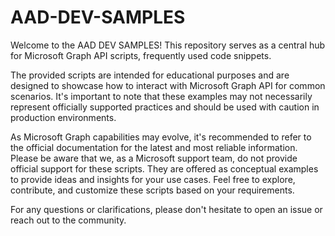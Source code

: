 # AAD-DEV-SAMPLES

Welcome to the AAD DEV SAMPLES! This repository serves as a central hub for Microsoft Graph API scripts, frequently used code snippets.

The provided scripts are intended for educational purposes and are designed to showcase how to interact with Microsoft Graph API for common scenarios. It's important to note that these examples may not necessarily represent officially supported practices and should be used with caution in production environments. 

As Microsoft Graph capabilities may evolve, it's recommended to refer to the official documentation for the latest and most reliable information. Please be aware that we, as a Microsoft support team, do not provide official support for these scripts. They are offered as conceptual examples to provide ideas and insights for your use cases. Feel free to explore, contribute, and customize these scripts based on your requirements.

For any questions or clarifications, please don't hesitate to open an issue or reach out to the community.
